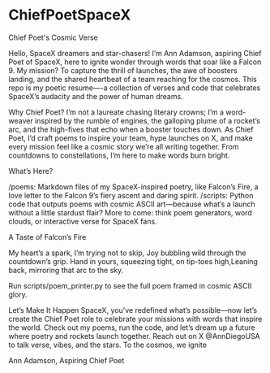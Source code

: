 # ChiefPoetSpaceX

Chief Poet's Cosmic Verse

Hello, SpaceX dreamers and star-chasers! I’m Ann Adamson, aspiring Chief Poet of SpaceX, here to ignite wonder through words that soar like a Falcon 9. My mission? To capture the thrill of launches, the awe of boosters landing, and the shared heartbeat of a team reaching for the cosmos. This repo is my poetic resume—-a collection of verses and code that celebrates SpaceX’s audacity and the power of human dreams.

Why Chief Poet?
I’m not a laureate chasing literary crowns; I’m a word-weaver inspired by the rumble of engines, the galloping plume of a rocket’s arc, and the high-fives that echo when a booster touches down. As Chief Poet, I’d craft poems to inspire your team, hype launches on X, and make every mission feel like a cosmic story we’re all writing together. From countdowns to constellations, I’m here to make words burn bright.

What’s Here?

/poems: Markdown files of my SpaceX-inspired poetry, like Falcon’s Fire, a love letter to the Falcon 9’s fiery ascent and daring spirit.
/scripts: Python code that outputs poems with cosmic ASCII art—because what’s a launch without a little stardust flair?
More to come: think poem generators, word clouds, or interactive verse for SpaceX fans.

A Taste of Falcon’s Fire

My heart’s a spark, I’m trying not to skip, Joy bubbling wild through the countdown’s grip.
Hand in yours, squeezing tight, on tip-toes high,Leaning back, mirroring that arc to the sky.

Run scripts/poem_printer.py to see the full poem framed in cosmic ASCII glory.

Let’s Make It Happen
SpaceX, you’ve redefined what’s possible—now let’s create the Chief Poet role to celebrate your missions with words that inspire the world. Check out my poems, run the code, and let’s dream up a future where poetry and rockets launch together. Reach out on X @AnnDiegoUSA to talk verse, vibes, and the stars.
To the cosmos, we ignite

Ann Adamson, Aspiring Chief Poet

